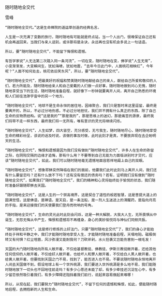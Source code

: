 随时随地全交代

雪峰


    “随时随地全交代。”这是生命禅院的道运草创造的经典名言。

    人生是一次充满了变数的旅行，随时随地有可能就是终点站，当一个人出门，很难保证自己还有机会再返回来，当我们与亲人话别，或许那将是永诀，永远再也没有机会多说上一句话语。

    所以，要“随时随地全交代”，不能留下悔恨和遗憾。

    有哲学家说“人无法第二次踏入同一条河流”，一切在变，随时随地在变，佛学说“人生无常”，小变渐渐发，大变瞬间生，犹如海啸，犹如地震，“去年今日此门中，人面桃花相映红”，今年呢？“人面不知何处去，桃花依旧笑东风”，所以，要“随时随地全交代”。

    “随时随地全交代”，把最美好的祝福和赞美随时随地献给自己的亲人，献给自己所爱和敬仰的人们，若力所能及，随时随地给亲人和自己爱戴的人们做一点好事，随时随地做到问心无愧，随时随地享受当下的生活，随时随地准备启程，就好像下一秒钟就要离开人间，离开自己熟悉的环境和人们前往浩渺宇宙中的另一个地方。

    “随时随地全交代”，地球不是生命永恒的居住地，因缘聚合，我们只是暂时来这里逗留，最终是要离开的，所以，不必过分地伤感，不必过分地担忧，我们并不拥有什么真正的东西，除了自己生命的反物质结构。说“这是我的”“那是我的”，那是思维上的迷幻，那是痛苦的源泉，最终我们将带不走一样东西，最终我们将一无所有，唯有意识的灵光将继续闪烁。

    “随时随地全交代”，人生如梦，四大皆空，充分感受，无亏我生，随时随地尽心，随时随地享受生命的精彩纷呈，该说的话及时说，该做的事及时做，此时此刻才是真，不要放弃现在去企盼明天的生活。

    “随时随地全交代”，悔恨和遗憾是因为我们没有做到“随时随地全交代”，许多人在生命的弥留之际，在阴阳交隔的边缘才追悔，那有什么用？不要等到自己无能为力面临诀别时才交代，应该“随时随地全交代”，如此，我们可以随时随地毫无遗憾地面容慈祥地阖上自己的双眼。

    “随时随地全交代”，想象耶稣突然降临在我们的面前，他要我们此时此刻马上离开人间，我们还有什么要留恋吗？还有什么放不下吗？还有没有偿还的债务吗？若有，证明我们没有做到“随时随地全交代”，如果我们“随时随地全交代”，我们的精神和心灵将始终处于愉悦的状态，我们随时准备好跟随耶稣去天国。

    “随时随地全交代”，这是人生的一个崇高境界，这是契合了道性的般若智慧，这是菩提大道上的圆满觉悟，这是佛语，是禅语，是天启，是一条法船，是一剂人生迷途上的清醒药，是指向月亮的手指，是来迎接我们的天使要我们登舟而吹响的号角。

    “随时随地全交代”，生命的灵光此时此刻会闪烁，这是一种大解脱，大我大人生，无所畏惧从中诞生，无怨无悔从中产生，悔恨和遗憾将不再缠身，身心的美妙愉悦将与神仙们同频共振。

    “随时随地全交代”，这是修行修炼的上好法门，只要“随时随地全交代”了，我们的身心才能始终处于祥和平静之中，我们才能随时随地享受人生，才能随时随地准备启程，天塌地陷，磁极倒转又有何惧？红尘喧嚣，风沙弥漫又能耐我何？刀砍斧剁，水火狂袭又岂能伤害到一根毛发！

    天国的大门随时随地向所有人敞开着，不仅给基督教徒、佛教徒、伊斯兰教徒敞开着，还给其他任何信仰的人敞开着，不仅给好人敞开着，也给坏人和罪人敞开着，不仅给白人黑人敞开着，也给黄人敞开着，但要找到天国之门不易，找到了，能否进入也不易。不要说随时随地永恒地离开人间去天国做不到，假设地球上有一个世外桃源，我们要进入世外桃源是多么地不易，我们能随时随地放下一切头也不回地往前走吗？有多少心愿还未能了却，有多少牵挂还沉淀在心中，有多少留恋依然吸引着我们，有多少障碍还阻挡着我们前行，说起来容易做起来难哪！

    所以，从现在起，我们要努力“随时随地全交代”，不留下任何的遗憾和悔恨，如此，便能随时随地启程，去拥抱新的人生和生命。



